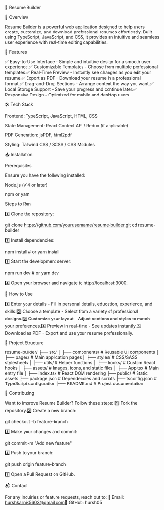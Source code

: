📄 Resume Builder

🌟 Overview

Resume Builder is a powerful web application designed to help users create, customize, and download professional resumes effortlessly. Built using TypeScript, JavaScript, and CSS, it provides an intuitive and seamless user experience with real-time editing capabilities.

🚀 Features

✅ Easy-to-Use Interface - Simple and intuitive design for a smooth user experience.✅ Customizable Templates - Choose from multiple professional templates.✅ Real-Time Preview - Instantly see changes as you edit your resume.✅ Export as PDF - Download your resume in a professional format.✅ Drag-and-Drop Sections - Arrange content the way you want.✅ Local Storage Support - Save your progress and continue later.✅ Responsive Design - Optimized for mobile and desktop users.

🛠️ Tech Stack

Frontend: TypeScript, JavaScript, HTML, CSS

State Management: React Context API / Redux (if applicable)

PDF Generation: jsPDF, html2pdf

Styling: Tailwind CSS / SCSS / CSS Modules

📥 Installation

Prerequisites

Ensure you have the following installed:

Node.js (v14 or later)

npm or yarn

Steps to Run

1️⃣ Clone the repository:

git clone https://github.com/yourusername/resume-builder.git
cd resume-builder

2️⃣ Install dependencies:

npm install  # or yarn install

3️⃣ Start the development server:

npm run dev  # or yarn dev

4️⃣ Open your browser and navigate to http://localhost:3000.

🎨 How to Use

1️⃣ Enter your details - Fill in personal details, education, experience, and skills.2️⃣ Choose a template - Select from a variety of professional designs.3️⃣ Customize your layout - Adjust sections and styles to match your preferences.4️⃣ Preview in real-time - See updates instantly.5️⃣ Download as PDF - Export and use your resume professionally.

📂 Project Structure

resume-builder/
├── src/
│   ├── components/    # Reusable UI components
│   ├── pages/         # Main application pages
│   ├── styles/        # CSS/SASS stylesheets
│   ├── utils/         # Helper functions
│   ├── hooks/         # Custom React hooks
│   ├── assets/        # Images, icons, and static files
│   ├── App.tsx       # Main entry file
│   ├── index.tsx     # React DOM rendering
├── public/           # Static assets
├── package.json      # Dependencies and scripts
├── tsconfig.json     # TypeScript configuration
├── README.md         # Project documentation

🤝 Contributing

Want to improve Resume Builder? Follow these steps:
1️⃣ Fork the repository.2️⃣ Create a new branch:

git checkout -b feature-branch

3️⃣ Make your changes and commit:

git commit -m "Add new feature"

4️⃣ Push to your branch:

git push origin feature-branch

5️⃣ Open a Pull Request on GitHub.



📬 Contact

For any inquiries or feature requests, reach out to:
📧 Email: hurshkarnik5603@gmail.com🔗 GitHub: hursh05